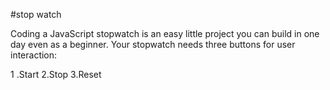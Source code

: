 

#stop watch

Coding a JavaScript stopwatch is an easy little project you can build in one day even as a beginner. Your stopwatch needs three buttons for user interaction:

1 .Start
2.Stop
3.Reset
